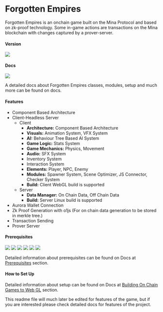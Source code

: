# Forgotten Empires

Forgotten Empires is an onchain game built on the Mina Protocol and based on zk-proof technology. Some in-game actions are transactions on the Mina blockchain with changes captured by a prover-server.

#### Version

<img src="https://img.shields.io/badge/Version-Alpha 0.3-green">

#### Docs

[<img src="https://img.shields.io/badge/Docs-Gitbook-green">](https://forgottenempires.gitbook.io/forgotten-empires/)

A detailed docs about Forgotten Empires classes, modules, setup and much more can be found on docs.

#### Features

- Component Based Architecture
- Client-Headless Server
  - Client
    - **Architecture:** Component Based Architecture
    - **Visuals:** Animation System, VFX System
    - **AI:** Behaviour Tree Based AI System
    - **Game Logic:** Stats System
    - **Game Mechanics:** Physics, Movement
    - **Audio:** SFX System
    - Inventory System
    - Interaction System
    - **Elements:** Player, NPC, Enemy
    - **Modules:** Spawner System, Scene Optimizer, JS Connector, Checker System
    - **Build:** Client WebGL build is supported
  - Server
    - **Data Manager:** On Chain Data, Off Chain Data
    - **Build:** Server Linux build is supported
- Aurora Wallet Connection
- Zk Proof Generation with o1js (For on chain data generation to be stored in merkle tree.)
- Transaction Sending
- Prover Server

#### Prerequisites

<img src="https://img.shields.io/badge/Unity-blue"> <img src="https://img.shields.io/badge/Mirror-blue"> <img src="https://img.shields.io/badge/Nginx-blue"> <img src="https://img.shields.io/badge/o1js-blue"> <img src="https://img.shields.io/badge/Newtonsoft JSON-blue"> <img src="https://img.shields.io/badge/Node JS-blue">

Detailed information about prerequisites can be found on Docs at [Prerequisites](https://forgottenempires.gitbook.io/forgotten-empires/prerequisites) section.

#### How to Set Up

Detailed information about setup can be found on Docs at [Building On Chain Games to Web GL](https://forgottenempires.gitbook.io/forgotten-empires/building-on-chain-games-to-webgl) section.

This readme file will much later be edited for features of the game, but if you are interested please check detailed docs for features of the project.

